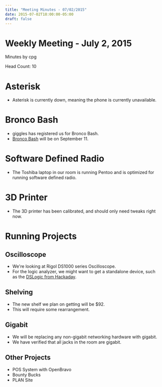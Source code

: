 ```yaml
---
title: "Meeting Minutes - 07/02/2015"
date: 2015-07-02T18:00:00-05:00
draft: false
---
```


# Weekly Meeting - July 2, 2015

Minutes by cpg

Head Count: 10

# Asterisk

- Asterisk is currently down, meaning the phone is currently unavailable.

# Bronco Bash

- giggles has registered us for Bronco Bash.
- [Bronco Bash](http://wmich.edu/broncobash/) will be on September 11.

# Software Defined Radio

- The Toshiba laptop in our room is running Pentoo and is optimized for running software defined radio.

# 3D Printer

- The 3D printer has been calibrated, and should only need tweaks right now.

# Running Projects

## Oscilloscope

- We're looking at Rigol DS1000 series Oscilloscope.
- For the logic analyzer, we might want to get a standalone device, such as the [DSLogic from Hackaday](http://hackaday.com/2015/05/26/review-dslogic-logic-analyzer/).

## Shelving

- The new shelf we plan on getting will be $92.
- This will require some rearrangement.

## Gigabit

- We will be replacing any non-gigabit networking hardware with gigabit.
- We have verified that all jacks in the room are gigabit.

## Other Projects

- POS System with OpenBravo
- Bounty Bucks
- PLAN Site
